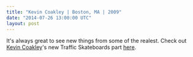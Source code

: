 ```yaml
---
title: "Kevin Coakley | Boston, MA | 2009"
date: "2014-07-26 13:00:00 UTC"
layout: post
---
```


<p>It&#39;s always great to see new things from some of the realest. Check out <a href="https://www.thrashermagazine.com/articles/videos/kevin-coakleys-traffic-part/">Kevin Coakley</a>&#39;s new Traffic Skateboards part <a href="https://www.thrashermagazine.com/articles/videos/kevin-coakleys-traffic-part/">here</a>.&nbsp;</p>

<p><a href="https://www.thrashermagazine.com/articles/videos/kevin-coakleys-traffic-part/"><img alt="" data-rich-file-id="61" src="https://s3.amazonaws.com/caste-server-production/rich/rich_files/rich_files/61/blog/coakley-portrait.jpg" /></a></p>
